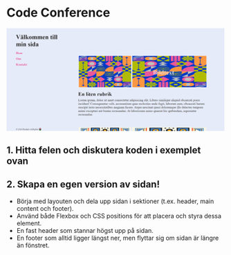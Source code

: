 # Code Conference
![Skärmdump av sidan](https://raw.githubusercontent.com/FE24-Folkuniversitetet/Code-conference/refs/heads/main/screenshot.png)

## 1. Hitta felen och diskutera koden i exemplet ovan
## 2. Skapa en egen version av sidan!
+ Börja med layouten och dela upp sidan i sektioner (t.ex. header, main content och footer). 
+ Använd både Flexbox och CSS positions för att placera och styra dessa element.
+ En fast header som stannar högst upp på sidan.
+ En footer som alltid ligger längst ner, men flyttar sig om sidan är längre än fönstret.
